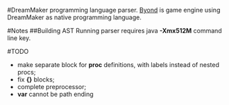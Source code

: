#DreamMaker programming language parser.
[Byond](http://www.byond.com) is game engine using DreamMaker as native
programming language.

#Notes
##Building AST
Running parser requires java **-Xmx512M** command line key.

#TODO
- make separate block for **proc** definitions, with labels instead of nested
  procs;
- fix **{}** blocks;
- complete preprocessor;
- **var** cannot be path ending
